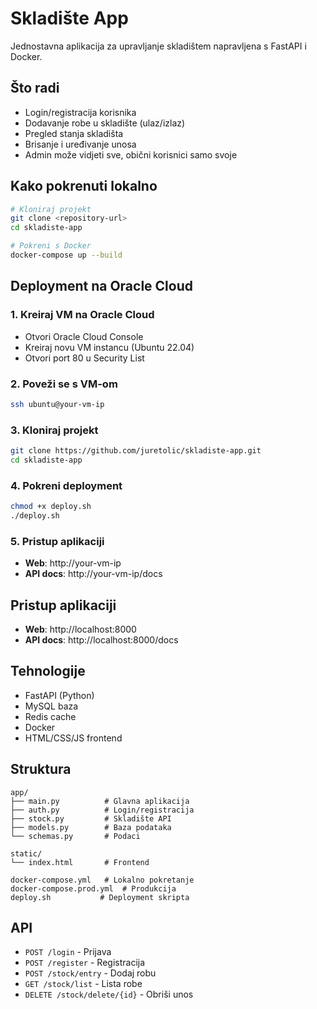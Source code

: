 # Skladište App

Jednostavna aplikacija za upravljanje skladištem napravljena s FastAPI i Docker.

## Što radi

- Login/registracija korisnika
- Dodavanje robe u skladište (ulaz/izlaz)
- Pregled stanja skladišta
- Brisanje i uređivanje unosa
- Admin može vidjeti sve, obični korisnici samo svoje

## Kako pokrenuti lokalno

```bash
# Kloniraj projekt
git clone <repository-url>
cd skladiste-app

# Pokreni s Docker
docker-compose up --build
```

## Deployment na Oracle Cloud

### 1. Kreiraj VM na Oracle Cloud
- Otvori Oracle Cloud Console
- Kreiraj novu VM instancu (Ubuntu 22.04)
- Otvori port 80 u Security List

### 2. Poveži se s VM-om
```bash
ssh ubuntu@your-vm-ip
```

### 3. Kloniraj projekt
```bash
git clone https://github.com/juretolic/skladiste-app.git
cd skladiste-app
```

### 4. Pokreni deployment
```bash
chmod +x deploy.sh
./deploy.sh
```

### 5. Pristup aplikaciji
- **Web**: http://your-vm-ip
- **API docs**: http://your-vm-ip/docs

## Pristup aplikaciji

- **Web**: http://localhost:8000
- **API docs**: http://localhost:8000/docs

## Tehnologije

- FastAPI (Python)
- MySQL baza
- Redis cache
- Docker
- HTML/CSS/JS frontend

## Struktura

```
app/
├── main.py          # Glavna aplikacija
├── auth.py          # Login/registracija
├── stock.py         # Skladište API
├── models.py        # Baza podataka
└── schemas.py       # Podaci

static/
└── index.html       # Frontend

docker-compose.yml   # Lokalno pokretanje
docker-compose.prod.yml  # Produkcija
deploy.sh           # Deployment skripta
```

## API

- `POST /login` - Prijava
- `POST /register` - Registracija
- `POST /stock/entry` - Dodaj robu
- `GET /stock/list` - Lista robe
- `DELETE /stock/delete/{id}` - Obriši unos
 
